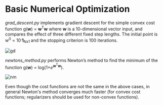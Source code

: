 Basic Numerical Optimization
=======================================
*grad_descent.py* implements gradient descent for the simple convex cost function g(**w**) = **w**<sup>T</sup>**w** where **w** is a 10-dimensional vector input, and compares the effect of three different fixed step lengths. The initial point is w<sup>0</sup> = 10<sup>.</sup>**1**<sub>Nx1 </sub> and the stopping criterion is 100 iterations.

![gd]()

*newtons_method.py* performs Newton’s method to find the minimum of the function g(**w**) = log(1+*e*<sup>**w**<sup>T</sup>**w**</sup>).

![nm]()

Even though the cost functions are not the same in the above cases, in general Newton's method converges much faster (for convex cost functions; regularizers should be used for non-convex functions). 